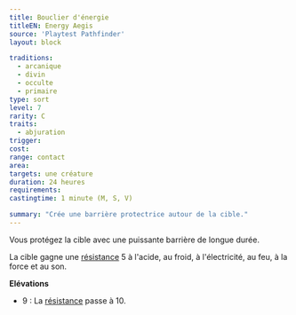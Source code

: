 ```yaml
---
title: Bouclier d'énergie
titleEN: Energy Aegis
source: 'Playtest Pathfinder'
layout: block

traditions:
  - arcanique
  - divin
  - occulte
  - primaire
type: sort
level: 7
rarity: C
traits:
  - abjuration
trigger: 
cost: 
range: contact
area: 
targets: une créature
duration: 24 heures
requirements: 
castingtime: 1 minute (M, S, V)

summary: "Crée une barrière protectrice autour de la cible."
---
```

Vous protégez la cible avec une puissante barrière de longue durée.

La cible gagne une [résistance](/ch9-jouer-à-pathfinder/dégâts.html#résistance) 5 à l'acide, au froid, à l'électricité, au feu, à la force et au son.

**Elévations**
* 9 : La [résistance](/ch9-jouer-à-pathfinder/dégâts.html#résistance) passe à 10.
